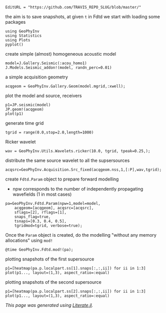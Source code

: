 ```@meta
EditURL = "https://github.com/TRAVIS_REPO_SLUG/blob/master/"
```

the aim is to save snapshots, at given `t` in Fdtd
we start with loading some packages

```@example create_snaps
using GeoPhyInv
using Statistics
using Plots
pyplot()
```

create simple (almost) homogeneous acoustic model

```@example create_snaps
model=J.Gallery.Seismic(:acou_homo1)
J.Models.Seismic_addon!(model, randn_perc=0.01)
```

a simple acquisition geometry

```@example create_snaps
acqgeom = GeoPhyInv.Gallery.Geom(model.mgrid,:xwell);
```

plot the model and source, receivers

```@example create_snaps
p1=JP.seismic(model)
JP.geom!(acqgeom)
plot(p1)
```

generate time grid

```@example create_snaps
tgrid = range(0.0,stop=2.0,length=1000)
```

Ricker wavelet

```@example create_snaps
wav = GeoPhyInv.Utils.Wavelets.ricker(10.0, tgrid, tpeak=0.25,);
```

distribute the same source wavelet to all the supsersources

```@example create_snaps
acqsrc=GeoPhyInv.Acquisition.Src_fixed(acqgeom.nss,1,[:P],wav,tgrid);
```

create `Fdtd.Param` object to prepare forward modelling
* npw corresponds to the number of independently propagating wavefields (1 in most cases)

```@example create_snaps
pa=GeoPhyInv.Fdtd.Param(npw=1,model=model,
	acqgeom=[acqgeom], acqsrc=[acqsrc],
	sflags=[2], rflags=[1],
	snaps_flag=true,
	tsnaps=[0.3, 0.4, 0.5],
	tgridmod=tgrid, verbose=true);
```

Once the `Param` object is created, do the modelling "without any memory allocations" using `mod!`

```@example create_snaps
@time GeoPhyInv.Fdtd.mod!(pa);
```

plotting snapshots of the first supersource

```@example create_snaps
p1=[heatmap(pa.p.localpart.ss[1].snaps[:,:,ii]) for ii in 1:3]
plot(p1..., layout=(1,3), aspect_ratio=:equal)
```

plotting snapshots of the second supersource

```@example create_snaps
p1=[heatmap(pa.p.localpart.ss[2].snaps[:,:,ii]) for ii in 1:3]
plot(p1..., layout=(1,3), aspect_ratio=:equal)
```

*This page was generated using [Literate.jl](https://github.com/fredrikekre/Literate.jl).*

